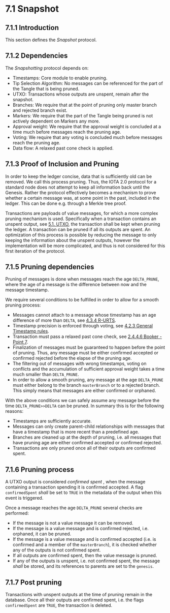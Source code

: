 # 7.1 Snapshot

## 7.1.1 Introduction
This section defines the *Snapshot* protocol.


## 7.1.2 Dependencies
The *Snapshotting* protocol depends on:

+ Timestamps: Core module to enable pruning.
+ Tip Selection Algorithm: No messages can be referenced for the part of the Tangle that is being pruned.
+ UTXO: Transactions whose outputs are unspent, remain after the snapshot.
+ Branches: We require that at the point of pruning only master branch and rejected branch exist.
+ Markers: We require that the part of the Tangle being pruned is not actively dependent on Markers any more. 
+ Approval weight: We require that the approval weight is concluded at a time much before messages reach the pruning age.
+ Voting: We require that any voting is concluded much before messages reach the pruning age. 
+ Data flow: A relaxed past cone check is applied.


## 7.1.3 Proof of Inclusion and Pruning

In order to keep the ledger concise, data that is sufficiently old can be removed. We call this process pruning. Thus, the IOTA 2.0 protocol for a standard node does not attempt to keep all information back until the Genesis. Rather the protocol effectively becomes a mechanism to prove whether a certain message was, at some point in the past, included in the ledger. This can be done e.g. through a Merkle tree proof. 

Transactions are payloads of value messages, for which a more complex pruning mechanism is used. Specifically when a transaction contains an unspent output, see [5.1. UTXO](./5.1%20UTXO.md), the transaction shall be kept when pruning the ledger. A transaction can be pruned if all its outputs are spent. An optimization of this process is possible by reducing the message to only keeping the information about the unspent outputs, however the implementation will be more complicated, and thus is not considered for this first iteration of the protocol.

## 7.1.5 Pruning dependencies

Pruning of messages is done when messages reach the age `DELTA_PRUNE`, where the age of a message is the difference between now and the message timestamp. 

We require several conditions to be fulfilled in order to allow for a smooth pruning process: 
- Messages cannot attach to a message whose timestamp has an age difference of more than `DELTA`, see [4.3.4 R-URTS](./4.3%20Tip%20Selection%20Algorithm.md/#4.3.4%20R-URTS).
- Timestamp precision is enforced through voting, see [4.2.3 General Timestamp rules](./4.2%20Timestamps.md/#4.2.3%20General%20Timestamp%20rules). 
- Transaction must pass a relaxed past cone check, see [2.4.4.6 Booker - Point 7](./2.4%20Data%20Flow.md/#2.4.4.6%20Booker). 
- Finalization of messages must be guaranteed to happen before the point of pruning. Thus, any message must be either confirmed accepted or confirmed rejected before the elapse of the pruning age. 
- The filtering out of messages with wrong timestamps, voting on conflicts and the accumulation of sufficient approval weight takes a time much smaller than `DELTA_PRUNE`. 
- In order to allow a smooth pruning, any message at the age `DELTA_PRUNE` must either belong to the branch `masterBranch` or to a rejected branch. This simply means that messages are either confirmed or orphaned. 

With the above conditions we can safely assume any message before the time `DELTA_PRUNE>>DELTA` can be pruned. In summary this is for the following reasons:
- Timestamps are sufficiently accurate.
- Messages can only create parent-child relationships with messages that have a timestamp that is more recent than a predefined age.
- Branches are cleaned up at the depth of pruning, i.e. all messages that have pruning age are either confirmed accepted or confirmed rejected.
- Transactions are only pruned once all of their outputs are confirmed spent. 


## 7.1.6 Pruning process

A UTXO output is considered *confirmed spent* , when the message containing a transaction spending it is confirmed accepted. A flag `confirmedSpent` *shall* be set to `TRUE` in the metadata of the output when this event is triggered.

Once a message reaches the age `DELTA_PRUNE` several checks are performed:

+ If the message is not a value message it can be removed. 
+ If the message is a value message and is confirmed rejected, i.e. orphaned, it can be pruned. 
+ If the message is a value message and is confirmed accepted (i.e. is confirmed and a member of the `masterBranch`), it is checked whether any of the outputs is not confirmed spent.
+ If all outputs are confirmed spent, then the value message is pruned. 
+ If any of the outputs is unspent, i.e. not confirmed spent, the message *shall* be stored, and its references to parents are set to the `genesis`.

## 7.1.7 Post pruning

Transactions with unspent outputs at the time of pruning remain in the database. Once all their outputs are confirmed spent, i.e. the flags `confirmedSpent` are `TRUE`, the transaction is deleted.
